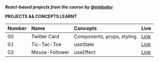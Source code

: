 **_React-based projects from the course by [@midudev](https://cursoreact.dev/)_**

**PROJECTS && CONCEPTS LEARNT**

| Number  | Name | Concepts| Live |
| :--- | :--- | :--- | :--- |
| 00  | Twitter Card | Components, props, styling | [Link](https://react-twitter-card.vercel.app)
| 01  | Tic-Tac-Toe | useState | [Link](https://react-t-t-t.vercel.app/)
| 02  | Mouse-Follower | useEffect | [Link](react-course-mouse-follower.vercel.app)

